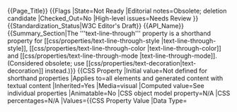 {{Page_Title}}
{{Flags
|State=Not Ready
|Editorial notes=Obsolete; deletion candidate
|Checked_Out=No
|High-level issues=Needs Review
}}
{{Standardization_Status|W3C Editor's Draft}}
{{API_Name}}
{{Summary_Section|The '''text-line-through''' property is a shorthand property for [[css/properties/text-line-through-style |text-line-through-style]], [[css/properties/text-line-through-color |text-line-through-color]] and [[css/properties/text-line-through-mode |text-line-through-mode]].  (Considered obsolete; use [[css/properties/text-decoration|text-decoration]] instead.)}}
{{CSS Property
|Initial value=Not defined for shorthand properties
|Applies to=all elements and generated content with textual content
|Inherited=Yes
|Media=visual
|Computed value=See individual properties
|Animatable=No
|CSS object model property=N/A
|CSS percentages=N/A
|Values={{CSS Property Value
|Data Type=<style> <color> <mode>
|Description=Values supported by the [[css/properties/text-line-through-style|text-line-through-style]],  [[css/properties/text-line-through-color|text-line-through-color]], and [[css/properties/text-line-through-mode|text-line-through-mode]] properties.
}}
}}
{{Examples_Section
|Not_required=Yes
|Examples=
}}
{{Notes_Section
|Usage=This property is obsolete and has been replaced by the  [[css/properties/text-decoration|text-decoration]] property. 

Originally defined in an earlier draft of the [http://www.w3.org/TR/2003/CR-css3-text-20030514/ CSS3 Text Module specification], the functionality controlled by this property is now defined in the [http://www.w3.org/TR/css-text-decor-3 CSS Text Decoration Level 3] module.  Sites (and apps) relying on the earlier behavior should be updated accordingly.
}}
{{Related_Specifications_Section
|Specifications={{Related Specification
|Name=CSS3 Text Module (CR 2003)
|URL=http://www.w3.org/TR/2003/CR-css3-text-20030514/
|Status=Working Draft (current)
}}
}}
{{Compatibility_Section
|Not_required=No
|Imported_tables=
|Desktop_rows=
|Mobile_rows=
|Notes_rows=
}}
{{See_Also_Section}}
{{Topics|CSS}}
{{External_Attribution
|Is_CC-BY-SA=No
|MDN_link=
|MSDN_link=
|HTML5Rocks_link=
}}